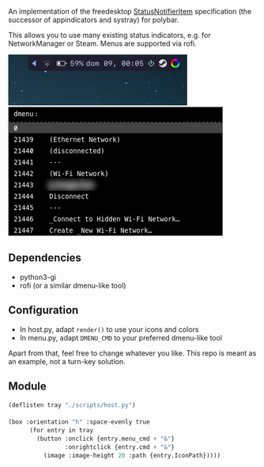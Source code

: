 An implementation of the freedesktop [StatusNotifierItem][0] specification (the
successor of appindicators and systray) for polybar.

This allows you to use many existing status indicators, e.g. for NetworkManager
or Steam. Menus are supported via rofi.

![icons](screenshots/icon.png)
![rofi showing a NetworkManager menu](screenshots/menu.png)

## Dependencies

-   python3-gi
-   rofi (or a similar dmenu-like tool)

## Configuration

-   In host.py, adapt `render()` to use your icons and colors
-   In menu.py, adapt `DMENU_CMD` to your preferred dmenu-like tool

Apart from that, feel free to change whatever you like. This repo is meant as
an example, not a turn-key solution.

## Module

```lisp
(deflisten tray "./scripts/host.py")

(box :orientation "h" :space-evenly true
      (for entry in tray
        (button :onclick {entry.menu_cmd + "&"}
                :onrightclick {entry.cmd + "&"}
          (image :image-height 20 :path {entry.IconPath}))))
```

[0]: https://www.freedesktop.org/wiki/Specifications/StatusNotifierItem/
